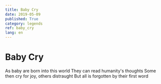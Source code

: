 ```yaml
---
title: Baby Cry
date: 2019-05-09
published: True
category: legends
ref: baby_cry
lang: en
---
```


# Baby Cry

As baby are born into this world
They can read humanity's thoughts
Some then cry for joy, others distraught
But all is forgotten by their first word
